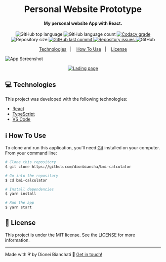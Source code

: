 <h1 align="center">
    <br>
    Personal Website Prototype
</h1>

<h4 align="center">
  My personal website App with React.
</h4>
<p align="center">
  <img alt="GitHub top language" src="https://img.shields.io/github/languages/top/dionbiancha/bmi-calculator.svg">

  <img alt="GitHub language count" src="https://img.shields.io/github/languages/count/dionbiancha/bmi-calculator.svg">

  <a href="https://www.codacy.com/app/dionbiancha/bmi-calculator?utm_source=github.com&amp;utm_medium=referral&amp;utm_content=dionbiancha/bmi-calculator&amp;utm_campaign=Badge_Grade">
    <img alt="Codacy grade" src="https://img.shields.io/codacy/grade/1b577a07dda843aba09f4bc55d1af8fc.svg">
  </a>

  <img alt="Repository size" src="https://img.shields.io/github/repo-size/dionbiancha/bmi-calculator.svg">
  <a href="https://github.com/dionbiancha/bmi-calculator/commits/master">
    <img alt="GitHub last commit" src="https://img.shields.io/github/last-commit/dionbiancha/bmi-calculator.svg">
  </a>

  <a href="https://github.com/dionbiancha/bmi-calculator/issues">
    <img alt="Repository issues" src="https://img.shields.io/github/issues/dionbiancha/bmi-calculator.svg">
  </a>

  <img alt="GitHub" src="https://img.shields.io/github/license/dionbiancha/bmi-calculator.svg">
</p>

<p align="center">
  <a href="#computer-technologies">Technologies</a>&nbsp;&nbsp;&nbsp;|&nbsp;&nbsp;&nbsp;
  <a href="#information_source-how-to-use">How To Use</a>&nbsp;&nbsp;&nbsp;|&nbsp;&nbsp;&nbsp;
  <a href="#memo-license">License</a>
</p>

![App Screenshot](https://res.cloudinary.com/dionbiancha/image/upload/v1649095571/github/67867867_wea2tz.png)

<p align="center">
  <a href="https://dionbiancha.github.io/bmi-calculator/" target="_blank">
    <img alt="Lading page" src="https://res.cloudinary.com/dionbiancha/image/upload/v1610500435/github/view_on_github_n2rq43.png">
  </a>
</p>

## :computer: Technologies

This project was developed with the following technologies:

- [React][react]
- [TypeScript][typescript]
- [VS Code][vc]

## :information_source: How To Use

To clone and run this application, you'll need [Git](https://git-scm.com) installed on your computer. From your command line:

```bash
# Clone this repository
$ git clone https://github.com/dionbiancha/bmi-calculator

# Go into the repository
$ cd bmi-calculator

# Install dependencies
$ yarn install

# Run the app
$ yarn start
```

## :memo: License

This project is under the MIT license. See the [LICENSE](https://github.com/dionbiancha/bmi-calculator/blob/master/LICENSE) for more information.

---

Made with :heartpulse: by Dionei Bianchati :wave: [Get in touch!](https://www.linkedin.com/in/dionbiancha/)

[vc]: https://code.visualstudio.com/
[typescript]: https://www.typescriptlang.org/
[react]: https://pt-br.reactjs.org/
